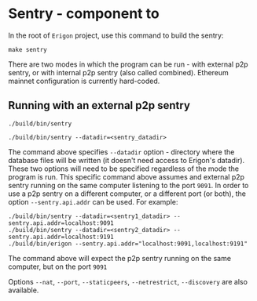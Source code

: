 # Sentry - component to

In the root of `Erigon` project, use this command to build the sentry:

```
make sentry
```

There are two modes in which the program can be run - with external p2p sentry, or with internal p2p sentry (also called
combined). Ethereum mainnet configuration is currently hard-coded.

## Running with an external p2p sentry

```
./build/bin/sentry
```

```
./build/bin/sentry --datadir=<sentry_datadir>
```

The command above specifies `--datadir` option - directory where the database files will be written (it doesn't need access to Erigon's datadir). These two options
will need to be specified regardless of the mode the program is run. This specific command above assumes and external
p2p sentry running on the same computer listening to the port `9091`. In order to use a p2p sentry on a different
computer, or a different port (or both), the option `--sentry.api.addr` can be used. For example:

```
./build/bin/sentry --datadir=<sentry1_datadir> --sentry.api.addr=localhost:9091
./build/bin/sentry --datadir=<sentry2_datadir> --sentry.api.addr=localhost:9191
./build/bin/erigon --sentry.api.addr="localhost:9091,localhost:9191"
```

The command above will expect the p2p sentry running on the same computer, but on the port `9091`

Options `--nat`, `--port`, `--staticpeers`, `--netrestrict`, `--discovery` are also available.
